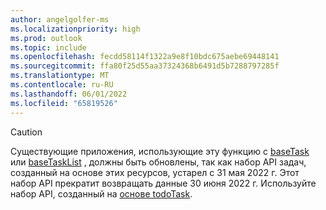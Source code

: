 ```yaml
---
author: angelgolfer-ms
ms.localizationpriority: high
ms.prod: outlook
ms.topic: include
ms.openlocfilehash: fecdd58114f1322a9e8f10bdc675aebe69448141
ms.sourcegitcommit: ffa80f25d55aa37324368b6491d5b7288797285f
ms.translationtype: MT
ms.contentlocale: ru-RU
ms.lasthandoff: 06/01/2022
ms.locfileid: "65819526"
---
```

<!-- markdownlint-disable MD041-->
>[!CAUTION]
>Существующие приложения, использующие эту функцию с [baseTask](/graph/api/resources/basetask?view=graph-rest-beta&preserve-view=true) или [baseTaskList](/graph/api/resources/basetasklist?view=graph-rest-beta&preserve-view=true) , должны быть обновлены, так как набор API задач, созданный на основе этих ресурсов, устарел с 31 мая 2022 г. Этот набор API прекратит возвращать данные 30 июня 2022 г. Используйте набор API, созданный на [основе todoTask](/graph/api/resources/todotask?view=graph-rest-beta&preserve-view=true). 